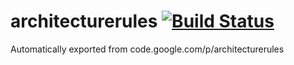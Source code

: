# architecturerules [![Build Status](https://api.travis-ci.org/mwurm/architecturerules.svg)](https://travis-ci.org/mwurm/architecturerules)
Automatically exported from code.google.com/p/architecturerules
